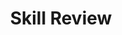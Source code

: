 ---
title: Skill Review

source:
- title: Common Core Basics
  subject: Social Studies
  chapter: 2
  toc_type: Lesson Review
  toc_number: 2.4
  pages: 94 - 101

questions:
  - excerpt: 1, 2, 3
    text: >
      A Hard Nag to Ride
      <img class="responsive-img materialboxed" src="-skill_review-2.4.png" />
  - number: 1
    text: >
      What word in the title gives a clue that this is t he Great Depression of the 1930s. not the recession of 2009? What might the cart oon look like if it was created today?
    choice: 
      - option: blank 
    answer:
      - text: >
          The word nag would probably not be used today to describe a horse. Today an artist might use a car, plane, or truck.
  - number: 2
    text: >
      What words in the labels help you to understand the topic?
    choice: 
      - option: blank 
    answer:
      - text: >
          The labels say economic recovery, cost of government, billion dollar deficit, and national income-which are all economic terms.
  - number: 3
    text: >
      Do you think the artist supports government spending to help restart the economy? How does the artist express this opinion in the cartoon?
    choice: 
      - option: blank 
    answer:
      - text: >
          The artist does not support government spending to restart the economy. He drew a very large horse that would be difficult to mount. The word billions is tied to the horse's leg as a little bandage.
        
layout: cc_review
---